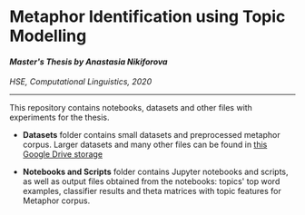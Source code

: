 # Metaphor Identification using Topic Modelling
#### *Master's Thesis by Anastasia Nikiforova*
*HSE, Computational Linguistics, 2020*

******
This repository contains notebooks, datasets and other files with experiments for the thesis.

* **Datasets** folder contains small datasets and preprocessed metaphor corpus. Larger datasets and many other files can be found in [this Google Drive storage](https://drive.google.com/open?id=1UufXFYQtZnimV4LHgqZBLdfjikwWKwEv)

* **Notebooks and Scripts** folder contains Jupyter notebooks and scripts, as well as output files obtained from the notebooks: topics' top word examples, classifier results and theta matrices with topic features for Metaphor corpus. 

